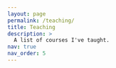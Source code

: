 ```yaml
---
layout: page
permalink: /teaching/
title: Teaching
description: >
  A list of courses I've taught.
nav: true
nav_order: 5
---
```


